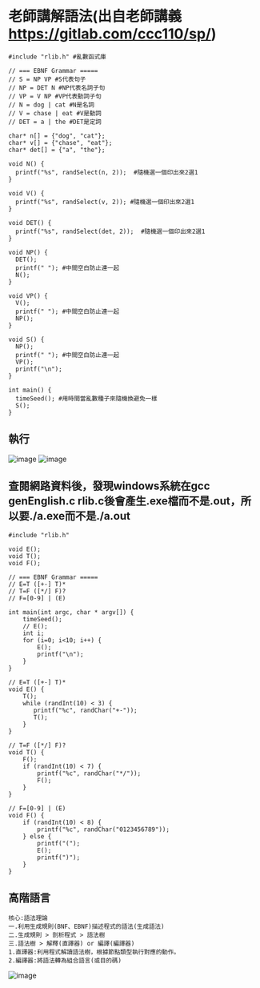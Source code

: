 # 老師講解語法(出自老師講義 https://gitlab.com/ccc110/sp/)
```
#include "rlib.h" #亂數函式庫

// === EBNF Grammar =====
// S = NP VP #S代表句子 
// NP = DET N #NP代表名詞子句
// VP = V NP #VP代表動詞子句
// N = dog | cat #N是名詞
// V = chase | eat #V是動詞
// DET = a | the #DET是定詞

char* n[] = {"dog", "cat"};
char* v[] = {"chase", "eat"};
char* det[] = {"a", "the"}; 

void N() {
  printf("%s", randSelect(n, 2));  #隨機選一個印出來2選1
}

void V() {
  printf("%s", randSelect(v, 2)); #隨機選一個印出來2選1
}

void DET() {
  printf("%s", randSelect(det, 2));  #隨機選一個印出來2選1
}

void NP() {
  DET();
  printf(" "); #中間空白防止連一起
  N();
}

void VP() {
  V();
  printf(" "); #中間空白防止連一起
  NP();
}

void S() {
  NP();
  printf(" "); #中間空白防止連一起
  VP();
  printf("\n");
}

int main() {
  timeSeed(); #用時間當亂數種子來隨機換避免一樣
  S();
}
```
## 執行
![image](https://user-images.githubusercontent.com/81726807/173265715-7a58971e-07b7-43e2-ab49-108af1274a52.png)
![image](https://user-images.githubusercontent.com/81726807/173265769-91f9450a-a1fd-4b28-a71f-73695345d3ce.png)

## 查閱網路資料後，發現windows系統在gcc genEnglish.c rlib.c後會產生.exe檔而不是.out，所以要./a.exe而不是./a.out

```
#include "rlib.h"

void E();
void T();
void F();

// === EBNF Grammar =====
// E=T ([+-] T)*
// T=F ([*/] F)?
// F=[0-9] | (E)

int main(int argc, char * argv[]) {
    timeSeed();
    // E();
    int i;
    for (i=0; i<10; i++) {
        E();
        printf("\n");
    }
}

// E=T ([+-] T)*
void E() {
    T();
    while (randInt(10) < 3) {
       printf("%c", randChar("+-"));
       T();
    }
}

// T=F ([*/] F)?
void T() {
    F();
    if (randInt(10) < 7) {
        printf("%c", randChar("*/"));
        F();
    }
}

// F=[0-9] | (E)
void F() {
    if (randInt(10) < 8) {
        printf("%c", randChar("0123456789"));
    } else {
        printf("(");
        E();
        printf(")");
    }
}
```
## 高階語言
```
核心:語法理論
一.利用生成規則(BNF、EBNF)描述程式的語法(生成語法)
二.生成規則 > 剖析程式 > 語法樹
三.語法樹 > 解釋(直譯器) or 編譯(編譯器)
1.直譯器:利用程式解讀語法樹，根據節點類型執行對應的動作。
2.編譯器:將語法轉為組合語言(或目的碼)
```
![image](https://user-images.githubusercontent.com/81726807/174170615-45780d1e-78d3-42e7-84be-500f420c8e66.png)

